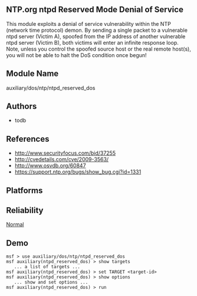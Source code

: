 ## NTP.org ntpd Reserved Mode Denial of Service

This module exploits a denial of service vulnerability 
within the NTP (network time protocol) demon. By sending a 
single packet to a vulnerable ntpd server (Victim A), 
spoofed from the IP address of another vulnerable ntpd 
server (Victim B), both victims will enter an infinite 
response loop. Note, unless you control the spoofed source 
host or the real remote host(s), you will not be able to 
halt the DoS condition once begun!


## Module Name
auxiliary/dos/ntp/ntpd_reserved_dos

## Authors
* todb


## References
* http://www.securityfocus.com/bid/37255
* http://cvedetails.com/cve/2009-3563/
* http://www.osvdb.org/60847
* https://support.ntp.org/bugs/show_bug.cgi?id=1331




## Platforms


## Reliability
[Normal](https://github.com/rapid7/metasploit-framework/wiki/Exploit-Ranking)

## Demo

```
msf > use auxiliary/dos/ntp/ntpd_reserved_dos
msf auxiliary(ntpd_reserved_dos) > show targets
   ... a list of targets ...
msf auxiliary(ntpd_reserved_dos) > set TARGET <target-id>
msf auxiliary(ntpd_reserved_dos) > show options
   ... show and set options ...
msf auxiliary(ntpd_reserved_dos) > run
```
    
    